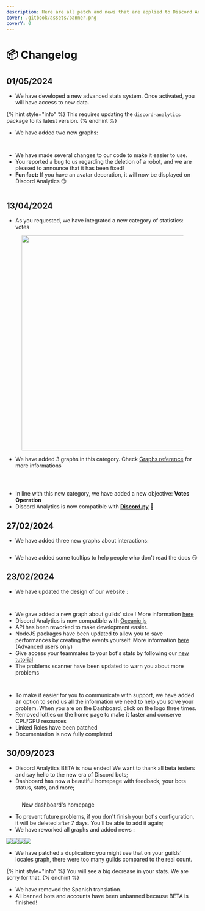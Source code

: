 ```yaml
---
description: Here are all patch and news that are applied to Discord Analytics services!
cover: .gitbook/assets/banner.png
coverY: 0
---
```


# 📦 Changelog

## 01/05/2024

* We have developed a new advanced stats system. Once activated, you will have access to new data.

{% hint style="info" %}
This requires updating the `discord-analytics` package to its latest version.
{% endhint %}

* We have added two new graphs:

<div data-full-width="false">

<figure><img src=".gitbook/assets/additions_and_removals_bars.png" alt=""><figcaption></figcaption></figure>

 

<figure><img src=".gitbook/assets/distribution_activity_over_week.png" alt=""><figcaption></figcaption></figure>

</div>

* We have made several changes to our code to make it easier to use.
* You reported a bug to us regarding the deletion of a robot, and we are pleased to announce that it has been fixed!
* **Fun fact:** If you have an avatar decoration, it will now be displayed on Discord Analytics 😏

<figure><img src=".gitbook/assets/screenshot_1_changelog_01_05_2024.png" alt=""><figcaption></figcaption></figure>

## 13/04/2024

* As you requested, we have integrated a new category of statistics: votes

<figure><img src=".gitbook/assets/screenshot_1_changelog_XX_03_2024.png" alt="" width="563"><figcaption></figcaption></figure>

* We have added 3 graphs in this category. Check [Graphs reference](dash-reference/graphs-reference.md#votes) for more informations

<div>

<figure><img src=".gitbook/assets/votes_evolution_topgg_chart.png" alt=""><figcaption></figcaption></figure>

 

<figure><img src=".gitbook/assets/votes_evolution_chart.png" alt=""><figcaption></figcaption></figure>

 

<figure><img src=".gitbook/assets/votes_providers_pie.png" alt=""><figcaption></figcaption></figure>

</div>

* In line with this new category, we have added a new objective: **Votes Operation**
* Discord Analytics is now compatible with [**Discord.py**](get-started/installation/discord.py.md) 🎉

## 27/02/2024

* We have added three new graphs about interactions:

<figure><img src=".gitbook/assets/screenshot_1_changelog_27_02_2024.png" alt=""><figcaption></figcaption></figure>

* We have added some tooltips to help people who don't read the docs 😏

## 23/02/2024

* We have updated the design of our website :&#x20;

<div>

<figure><img src=".gitbook/assets/screenshot_3_changelog_23_02_2024.png" alt=""><figcaption></figcaption></figure>

 

<figure><img src=".gitbook/assets/screenshot_1_changelog_23_02_2024.png" alt=""><figcaption></figcaption></figure>

</div>

* We gave added a new graph about guilds' size ! More information [here](dash-reference/graphs-reference.md#distribution-of-guilds-by-size)
* Discord Analytics is now compatible with [Oceanic.js](https://oceanic.ws/)
* API has been reworked to make development easier.&#x20;
* NodeJS packages have been updated to allow you to save performances by creating the events yourself. More information [here](get-started/advanced-usage/optimize-events.md) (Advanced users only)
* Give access your teammates to your bot's stats by following our [new tutorial](get-started/advanced-usage/teams.md)
* The problems scanner have been updated to warn you about more problems

<div>

<figure><img src=".gitbook/assets/screenshot_2_changelog_23_02_2024.png" alt=""><figcaption></figcaption></figure>

 

<figure><img src=".gitbook/assets/screenshot_4_changelog_23_02_2024.png" alt=""><figcaption></figcaption></figure>

</div>

* To make it easier for you to communicate with support, we have added an option to send us all the information we need to help you solve your problem. When you are on the Dashboard, click on the logo three times.
* Removed lotties on the home page to make it faster and conserve CPU/GPU resources
* Linked Roles have been patched
* Documentation is now fully completed

## 30/09/2023

* Discord Analytics BETA is now ended! We want to thank all beta testers and say hello to the new era of Discord bots;
* Dashboard has now a beautiful homepage with feedback, your bots status, stats, and more;

<figure><img src=".gitbook/assets/screenshot_5_changelog_1.0.0.png" alt=""><figcaption><p>New dashboard's homepage</p></figcaption></figure>

* To prevent future problems, if you don't finish your bot's configuration, it will be deleted after 7 days. You'll be able to add it again;
* We have reworked all graphs and added news :&#x20;

![](.gitbook/assets/screenshot\_1\_changelog\_1.0.0.png)![](.gitbook/assets/screenshot\_2\_changelog\_1.0.0.png)![](.gitbook/assets/screenshot\_3\_changelog\_1.0.0.png)![](.gitbook/assets/screenshot\_4\_changelog\_1.0.0.png)

* We have patched a duplication: you might see that on your guilds' locales graph, there were too many guilds compared to the real count.&#x20;

{% hint style="info" %}
You will see a big decrease in your stats. We are sorry for that.
{% endhint %}

* We have removed the Spanish translation.
* All banned bots and accounts have been unbanned because BETA is finished!
